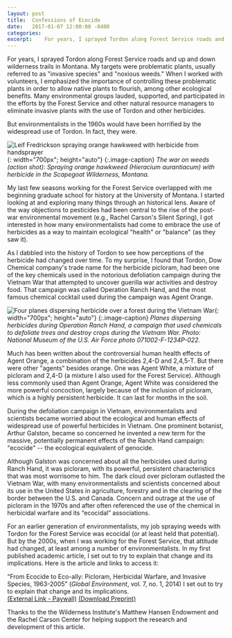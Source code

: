 ```yaml
---
layout: post
title:  Confessions of Ecocide
date:   2017-01-07 12:00:00 -0400
categories:
excerpt:    For years, I sprayed Tordon along Forest Service roads and up and down wilderness trails in Montana. My targets were problematic plants, usually referred to as "invasive species" and "noxious weeds." Many environmental groups lauded, supported, and participated in these efforts. But environmentalists in the 1960s would have been horrified by the widespread use of Tordon. In fact, they were. <br> <img src="images/ranch-hand-rotated.jpg" style="width:700px; height:auto">
---
```


For years, I sprayed Tordon along Forest Service roads and up and down wilderness trails in Montana. My targets were problematic plants, usually referred to as "invasive species" and "noxious weeds." When I worked with volunteers, I emphasized the importance of controlling these problematic plants in order to allow native plants to flourish, among other ecological benefits. Many environmental groups lauded, supported, and participated in the efforts by the Forest Service and other natural resource managers to eliminate invasive plants with the use of Tordon and other herbicides.

But environmentalists in the 1960s would have been horrified by the widespread use of Tordon. In fact, they were.

![Leif Fredrickson spraying orange hawkweed with herbicide from handsprayer]({{site.github.url}}/images/hawkweed.JPG){: width="700px"; height="auto"}
{:.image-caption}
*The war on weeds (action shot): Spraying orange hawkweed (Hieracium aurantiacum) with herbicide in the Scapegoat Wilderness, Montana.*

My last few seasons working for the Forest Service overlapped with me beginning graduate school for history at the University of Montana. I started looking at and exploring many things through an historical lens. Aware of the way objections to pesticides had been central to the rise of the post-war environmental movement (e.g., Rachel Carson's Silent Spring), I got interested in how many environmentalists had come to embrace the use of herbicides as a way to maintain ecological "health" or "balance" (as they saw it).

As I dabbled into the history of Tordon to see how perceptions of the herbicide had changed over time. To my surprise, I found that Tordon, Dow Chemical company's trade name for the herbicide picloram, had been one of the key chemicals used in the notorious defoliation campaign during the Vietnam War that attempted to uncover guerilla war activities and destroy food. That campaign was called Operation Ranch Hand, and the most famous chemical cocktail used during the campaign was Agent Orange.

![Four planes dispersing herbicide over a forest during the Vietnam War]({{site.github.url}}/images/ranch-hand.jpg){: width="700px"; height="auto"}
{:.image-caption}
*Planes dispersing herbicides during Operation Ranch Hand, a campaign that used chemicals to defoliate trees and destroy crops during the Vietnam War. Photo: National Museum of the U.S. Air Force photo 071002-F-1234P-022.*

Much has been written about the controversial human health effects of Agent Orange, a combination of the herbicides 2,4-D and 2,4,5-T. But there were other "agents" besides orange. One was Agent White, a mixture of picloram and 2,4-D (a mixture I also used for the Forest Service). Although less commonly used than Agent Orange, Agent White was considered the more powerful concoction, largely because of the inclusion of picloram, which is a highly persistent herbicide. It can last for months in the soil.

During the defoliation campaign in Vietnam, environmentalists and scientists became worried about the ecological and human effects of widespread use of powerful herbicides in Vietnam. One prominent botanist, Arthur Galston, became so concerned he invented a new term for the massive, potentially permanent effects of the Ranch Hand campaign: "ecocide" -- the ecological equivalent of genocide.

Although Galston was concerned about all the herbicides used during Ranch Hand, it was picloram, with its powerful, persistent characteristics that was most worrisome to him. The dark cloud over picloram outlasted the Vietnam War, with many environmentalists and scientists concerned about its use in the United States in agriculture, forestry and in the clearing of the border between the U.S. and Canada. Concern and outrage at the use of picloram in the 1970s and after often referenced the use of the chemical in herbicidal warfare and its “ecocidal” associations.

For an earlier generation of environmentalists, my job spraying weeds with Tordon for the Forest Service was ecocidal (or at least held that potential). But by the 2000s, when I was working for the Forest Service, that attitude had changed, at least among a number of environmentalists. In my first published academic article, I set out to try to explain that change and its implications. Here is the article and links to access it:

“From Ecocide to Eco-ally: Picloram, Herbicidal Warfare, and Invasive Species, 1963-2005” (_Global Environment_, vol. 7, no. 1, 2014) I set out to try to explain that change and its implications.  
[(External Link - Paywall)](http://www.ingentaconnect.com/content/whp/ge/2014/00000007/00000001/art00008) [(Download Preprint)]({{site.github.url}}/docs/fredrickson-ecocide.pdf)

Thanks to the the Wilderness Institute's Matthew Hansen Endowment and the Rachel Carson Center for helping support the research and development of this article.
